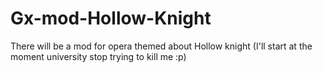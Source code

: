 # Gx-mod-Hollow-Knight
There will be a mod for opera themed about Hollow knight (I'll start at the moment university stop trying to kill me :p)
